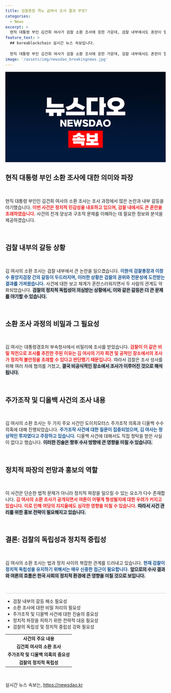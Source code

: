 ```yaml
---
title: 검찰총장 격노 금여사 조사 결과 무엇?
categories:
  - News
excerpt: >
  현직 대통령 부인 김건희 여사가 검찰 소환 조사에 응한 가운데, 검찰 내부에서도 혼란이 일고 있다. 이원석 검찰총장은 사전 보고 없이 진행된 조사에 격분하며 후폭풍을 우려하고, 김 여사는 의혹에 대한 해명을 거부하고 있는 상황이다. 클릭해서 사건의 전말을 확인하세요!
feature_text: >
  ## koreablockchain 실시간 뉴스 속보입니다.

  현직 대통령 부인 김건희 여사가 검찰 소환 조사에 응한 가운데, 검찰 내부에서도 혼란이 일고 있다. 이원석 검찰총장은 사전 보고 없이 진행된 조사에 격분하며 후폭풍을 우려하고, 김 여사는 의혹에 대한 해명을 거부하고 있는 상황이다. 클릭해서 사건의 전말을 확인하세요!
image: '/assets/img/newsdao_breakingnews.jpg'
---
```


<p><img src="/assets/img/newsdao_breakingnews.jpg" alt="koreablockchain 속보" /></p>

<h2 data-ke-size="size26">현직 대통령 부인 소환 조사에 대한 의미와 파장</h2>

<p data-ke-size="size16">&nbsp;</p>

<p>현직 대통령 부인인 김건희 여사의 소환 조사는 조사 과정에서 많은 논란과 내부 갈등을 야기했습니다. <b><span style="color: #ee2323;">이번 사건은 정치적 민감성을 내포하고 있으며, 검찰 내에서도 큰 혼란을 초래하였습니다.</span></b> 사건의 전개 양상과 구조적 문제를 이해하는 데 필요한 정보와 분석을 제공하겠습니다. </p>

<p data-ke-size="size16">&nbsp;</p>

<h2 data-ke-size="size26">검찰 내부의 갈등 상황</h2>

<p data-ke-size="size16">&nbsp;</p>

<p>김 여사의 소환 조사는 검찰 내부에서 큰 논란을 일으켰습니다. <b><span style="color: #1a5490;">이원석 검찰총장과 이창수 중앙지검장 간의 갈등이 두드러지며, 이러한 상황은 검찰의 권위와 전문성에 도전받는 결과를 가져왔습니다.</span></b> 사건에 대한 보고 체계가 혼란스러워지면서 두 사람의 관계도 악화되었습니다. <b><span style="background-color: #21538527;">검찰의 정치적 독립성이 의심받는 상황에서, 이와 같은 갈등은 더 큰 문제를 야기할 수 있습니다.</span></b></p>

<p data-ke-size="size16">&nbsp;</p>

<h2 data-ke-size="size26">소환 조사 과정의 비밀과 그 필요성</h2>

<p data-ke-size="size16">&nbsp;</p>

<p>김 여사는 대통령경호처 부속청사에서 비밀리에 조사를 받았습니다. <b><span style="color: #ee2323;">검찰이 이 같은 비밀 작전으로 조사를 추진한 주된 이유는 김 여사의 기자 회견 및 공적인 장소에서의 조사가 정치적 불안정을 초래할 수 있다고 판단했기 때문입니다.</span></b> 따라서 검찰은 조사 성사를 위해 여러 차례 협의를 거쳤고, <b><span style="background-color: #21538527;">결국 비공식적인 장소에서 조사가 이루어진 것으로 해석됩니다.</span></b></p>

<p data-ke-size="size16">&nbsp;</p>

<h2 data-ke-size="size26">주가조작 및 디올백 사건의 조사 내용</h2>

<p data-ke-size="size16">&nbsp;</p>

<p>김 여사의 소환 조사는 두 가지 주요 사건인 도이치모터스 주가조작 의혹과 디올백 수수 의혹에 대해 진행되었습니다. <b><span style="color: #1a5490;">주가조작 사건에 대한 질문이 집중되었으며, 김 여사는 정상적인 투자였다고 주장하고 있습니다.</span></b> 디올백 사건에 대해서도 직접 청탁을 받은 사실이 없다고 했습니다. <b><span style="background-color: #21538527;">이러한 진술은 향후 수사 방향에 큰 영향을 미칠 수 있습니다.</span></b></p>

<p data-ke-size="size16">&nbsp;</p>

<h2 data-ke-size="size26">정치적 파장의 전망과 홍보의 역할</h2>

<p data-ke-size="size16">&nbsp;</p>

<p>이 사건은 단순한 법적 문제가 아니라 정치적 파장을 일으킬 수 있는 요소가 다수 존재합니다. <b><span style="color: #ee2323;">김 여사의 소환 조사가 공개되면서 여론이 어떻게 형성될지에 대한 우려가 커지고 있습니다. 이로 인해 여당의 지지율에도 심각한 영향을 미칠 수 있습니다.</span></b> <b><span style="background-color: #21538527;">따라서 사건 관리를 위한 홍보 전략이 필요해지고 있습니다.</span></b></p>

<p data-ke-size="size16">&nbsp;</p>

<h2 data-ke-size="size26">결론: 검찰의 독립성과 정치적 중립성</h2>

<p data-ke-size="size16">&nbsp;</p>

<p>김 여사의 소환 조사는 법과 정치 사이의 복잡한 관계를 드러내고 있습니다. <b><span style="color: #1a5490;">현재 검찰이 정치적 독립성을 유지하기 위해서는 매우 신중한 접근이 필요합니다.</span></b> <b><span style="background-color: #21538527;">앞으로의 수사 결과와 여론의 흐름은 한국 사회의 정치적 환경에 큰 영향을 미칠 것으로 보입니다.</span></b> </p>

<p data-ke-size="size16">&nbsp;</p>

<hr style="height: 1px; background-color: #d1d1d1; border: none;"/>

<ul>
<li>검찰 내부의 갈등 해소 필요성</li>
<li>소환 조사에 대한 비밀 처리의 필요성</li>
<li>주가조작 및 디올백 사건에 대한 진술의 중요성</li>
<li>정치적 파장을 피하기 위한 전략적 대응 필요성</li>
<li>검찰의 독립성 및 정치적 중립성 강화 필요성</li>
</ul>

<table style="width: 100%;">
<tr>
<td style="text-align: center; height: 17px;"><b>사건의 주요 내용</b></td>
</tr>
<tr>
<td style="text-align: center; height: 17px;"><b>김건희 여사의 소환 조사</b></td>
</tr>
<tr>
<td style="text-align: center; height: 17px;"><b>주가조작 및 디올백 의혹의 중요성</b></td>
</tr>
<td style="text-align: center; height: 17px;"><b>검찰의 정치적 독립성</b></td>
</tr>
</table> 

<p data-ke-size="size16">&nbsp;</p>
실시간 뉴스 속보는, <a href="https://newsdao.kr" rel="dofollow">https://newsdao.kr</a>


